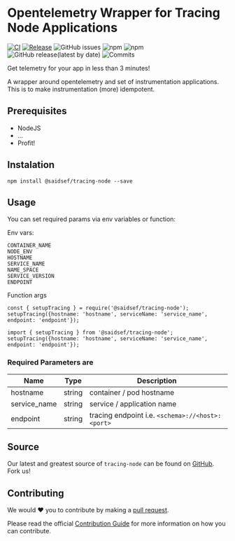 # Opentelemetry Wrapper for Tracing Node Applications 

[![CI](https://github.com/saidsef/tracing-node/actions/workflows/pr.yml/badge.svg)](#Instalation)
[![Release](https://github.com/saidsef/tracing-node/actions/workflows/release.yml/badge.svg)](#Instalation)
![GitHub issues](https://img.shields.io/github/issues/saidsef/tracing-node)
![npm](https://img.shields.io/npm/v/%40saidsef%2Ftracing-node) ![npm](https://img.shields.io/npm/dt/%40saidsef/tracing-node)
![GitHub release(latest by date)](https://img.shields.io/github/v/release/saidsef/tracing-node)
![Commits](https://img.shields.io/github/commits-since/saidsef/tracing-node/latest.svg)




Get telemetry for your app in less than 3 minutes!

A wrapper around opentelemetry and set of instrumentation applications. This is to make instrumentation (more) idempotent.

## Prerequisites
- NodeJS
- ...
- Profit!

## Instalation

```
npm install @saidsef/tracing-node --save
```

## Usage

You can set required params via env variables or function:

Env vars:
```
CONTAINER_NAME
NODE_ENV
HOSTNAME
SERVICE_NAME
NAME_SPACE
SERVICE_VERSION
ENDPOINT
```

Function args
```
const { setupTracing } = require('@saidsef/tracing-node');
setupTracing({hostname: 'hostname', serviceName: 'service_name', endpoint: 'endpoint'});
```

```
import { setupTracing } from '@saidsef/tracing-node';
setupTracing({hostname: 'hostname', serviceName: 'service_name', endpoint: 'endpoint'});
```

### Required Parameters are

| Name | Type | Description|
|----- | ---- | ------------- |
| hostname | string | container / pod hostname | 
| service_name | string | service / application name |
| endpoint | string | tracing endpoint i.e. `<schema>://<host>:<port>` |

## Source

Our latest and greatest source of `tracing-node` can be found on [GitHub](https://github.com/saidsef/tracing-nodec/fork). Fork us!

## Contributing

We would :heart: you to contribute by making a [pull request](https://github.com/saidsef/tracing-node/pulls).

Please read the official [Contribution Guide](./CONTRIBUTING.md) for more information on how you can contribute.

